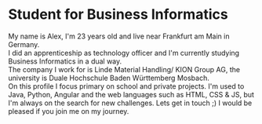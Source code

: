 # Student for Business Informatics
My name is Alex, I'm 23 years old and live near Frankfurt am Main in Germany.    
I did an apprenticeship as technology officer and I'm currently studying Business Informatics in a dual way.  
The company I work for is Linde Material Handling/ KION Group AG, the university is Duale Hochschule Baden Württemberg Mosbach.   
On this profile I focus primary on school and private projects. 
I'm used to Java, Python, Angular and the web languages such as HTML, CSS & JS, but I'm always on the search for new challenges. 
Lets get in touch ;) I would be pleased if you join me on my journey.
